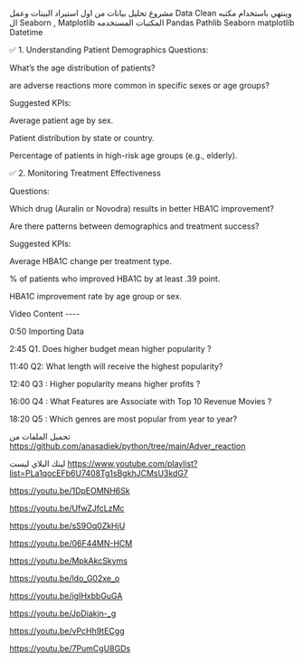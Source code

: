 مشروع تحليل بيانات من اول استيراد البينات وعمل Data Clean  وينتهي باستخدام مكتبه  ال Seaborn , Matplotlib 
المكتبات المستخدمه 
Pandas 
Pathlib 
Seaborn 
matplotlib
Datetime

✅ 1. Understanding Patient Demographics
Questions:

What’s the age distribution of patients?

are adverse reactions more common in specific sexes or age groups?

Suggested KPIs:

Average patient age by sex.

Patient distribution by state or country.

Percentage of patients in high-risk age groups (e.g., elderly).

✅ 2. Monitoring Treatment Effectiveness

Questions:

Which drug (Auralin or Novodra) results in better HBA1C improvement?

Are there patterns between demographics and treatment success?

Suggested KPIs:

Average HBA1C change per treatment type.

% of patients who improved HBA1C by at least .39 point.

HBA1C improvement rate by age group or sex.

Video Content ---- 

0:50  Importing Data 

2:45 Q1. Does higher budget mean higher popularity ?

11:40 Q2: What length will receive the highest popularity?

12:40 Q3 : Higher popularity means higher profits ?

16:00 Q4 : What Features are Associate with Top 10 Revenue Movies ?

18:20  Q5 : Which genres are most popular from year to year?






تحميل الملفات من 
https://github.com/anasadiek/python/tree/main/Adver_reaction




لينك البلاي ليست 
https://www.youtube.com/playlist?list=PLa1qocEFb6U7408Tg1sBgkhJCMsU3kdG7

https://youtu.be/1DpEOMNH6Sk

https://youtu.be/UfwZJfcLzMc

https://youtu.be/sS9Oq0ZkHjU

https://youtu.be/06F44MN-HCM

https://youtu.be/MpkAkcSkyms

https://youtu.be/ldo_G02xe_o

https://youtu.be/igIHxbbGuGA

https://youtu.be/JpDiakjn-_g

https://youtu.be/vPcHh9tECgg

https://youtu.be/7PumCgU8GDs
